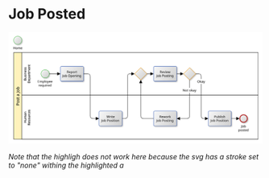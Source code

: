 # Job Posted

![job_posted.html](simple_bpmn_model.svg)

_Note that the highligh does not work here because the svg has a stroke set to "none" withing the highlighted a_  
